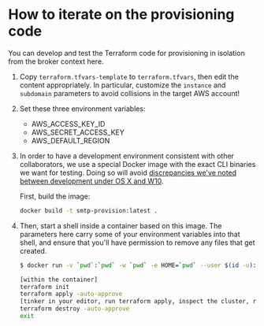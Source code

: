 # How to iterate on the provisioning code

You can develop and test the Terraform code for provisioning in isolation from
the broker context here.

1. Copy `terraform.tfvars-template` to `terraform.tfvars`, then edit the content
   appropriately. In particular, customize the `instance` and `subdomain`
   parameters to avoid collisions in the target AWS account!
1. Set these three environment variables:

   - AWS_ACCESS_KEY_ID
   - AWS_SECRET_ACCESS_KEY
   - AWS_DEFAULT_REGION

1. In order to have a development environment consistent with other
   collaborators, we use a special Docker image with the exact CLI binaries we
   want for testing. Doing so will avoid [discrepancies we've noted between development under OS X and W10](https://github.com/terraform-aws-modules/terraform-aws-eks/issues/1262#issuecomment-932792757).

   First, build the image:

   ```bash
   docker build -t smtp-provision:latest .
   ```

1. Then, start a shell inside a container based on this image. The parameters
   here carry some of your environment variables into that shell, and ensure
   that you'll have permission to remove any files that get created.

   ```bash
   $ docker run -v `pwd`:`pwd` -w `pwd` -e HOME=`pwd` --user $(id -u):$(id -g) -e TERM -it --rm -e AWS_SECRET_ACCESS_KEY -e AWS_ACCESS_KEY_ID -e AWS_DEFAULT_REGION smtp-provision:latest

   [within the container]
   terraform init
   terraform apply -auto-approve
   [tinker in your editor, run terraform apply, inspect the cluster, repeat]
   terraform destroy -auto-approve
   exit
   ```
